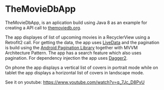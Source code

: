 # TheMovieDbApp

TheMovieDbApp, is an aplication build using Java 8 as an example for creating a API call to [themoviedb.org](https://developers.themoviedb.org/3/getting-started/introduction).

The app displayes of list of upcoming movies in a RecyclerView using a Retrofit2 call. For getting the data, the app uses [LiveData](https://developer.android.com/topic/libraries/architecture/livedata) and the pagination is build using the [Android Pagination Library](https://developer.android.com/topic/libraries/architecture/paging) together with MVVM Architecture Pattern. The app has a search feature which also uses pagination. For dependency injection the app uses [Dagger2](https://dagger.dev/).

On phone the app displays a vertical list of covers in portrait mode while on tablet the app displays a horizontal list of covers in landscape mode.

See it on youtube: https://www.youtube.com/watch?v=q_7Jc_D8PvU
